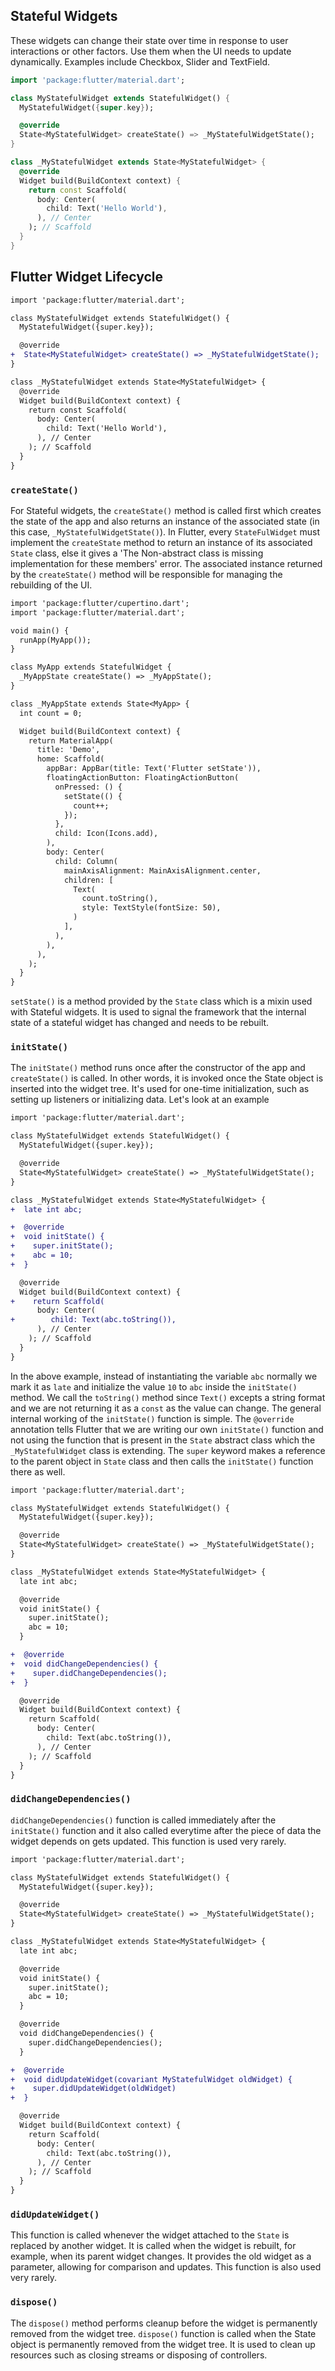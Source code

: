 ## Stateful Widgets
These widgets can change their state over time in response to user interactions or other factors. Use them when the UI needs to update dynamically. Examples include Checkbox, Slider and TextField.
```dart
import 'package:flutter/material.dart';

class MyStatefulWidget extends StatefulWidget() {
  MyStatefulWidget({super.key});

  @override
  State<MyStatefulWidget> createState() => _MyStatefulWidgetState();
}

class _MyStatefulWidget extends State<MyStatefulWidget> {
  @override
  Widget build(BuildContext context) {
    return const Scaffold(
      body: Center(
        child: Text('Hello World'),
      ), // Center
    ); // Scaffold
  }
}
```
## Flutter Widget Lifecycle
```diff
import 'package:flutter/material.dart';

class MyStatefulWidget extends StatefulWidget() {
  MyStatefulWidget({super.key});

  @override
+  State<MyStatefulWidget> createState() => _MyStatefulWidgetState();
}

class _MyStatefulWidget extends State<MyStatefulWidget> {
  @override
  Widget build(BuildContext context) {
    return const Scaffold(
      body: Center(
        child: Text('Hello World'),
      ), // Center
    ); // Scaffold
  }
}
```
### `createState()`
For Stateful widgets, the `createState()` method is called first which creates the state of the app and also returns an instance of the associated state (in this case, `_MyStatefulWidgetState()`). In Flutter, every `StateFulWidget` must implement the `createState` method to return an instance of its associated `State` class, else it gives a 'The Non-abstract class is missing implementation for these members' error. The associated instance returned by the `createState()` method will be responsible for managing the rebuilding of the UI.
```diff
import 'package:flutter/cupertino.dart';
import 'package:flutter/material.dart';

void main() {
  runApp(MyApp());
}

class MyApp extends StatefulWidget {
  _MyAppState createState() => _MyAppState();
}

class _MyAppState extends State<MyApp> {
  int count = 0;

  Widget build(BuildContext context) {
    return MaterialApp(
      title: 'Demo',
      home: Scaffold(
        appBar: AppBar(title: Text('Flutter setState')),
        floatingActionButton: FloatingActionButton(
          onPressed: () {
            setState(() {
              count++;
            });
          },
          child: Icon(Icons.add),
        ),
        body: Center(
          child: Column(
            mainAxisAlignment: MainAxisAlignment.center,
            children: [
              Text(
                count.toString(),
                style: TextStyle(fontSize: 50),
              )
            ],
          ),
        ),
      ),
    );
  }
}
```
`setState()` is a method provided by the `State` class which is a mixin used with Stateful widgets. It is used to signal the framework that the internal state of a stateful widget has changed and needs to be rebuilt.

### `initState()`
The `initState()` method runs once after the constructor of the app and `createState()` is called. In other words, it is invoked once the State object is inserted into the widget tree. It's used for one-time initialization, such as setting up listeners or initializing data. Let's look at an example
```diff
import 'package:flutter/material.dart';

class MyStatefulWidget extends StatefulWidget() {
  MyStatefulWidget({super.key});

  @override
  State<MyStatefulWidget> createState() => _MyStatefulWidgetState();
}

class _MyStatefulWidget extends State<MyStatefulWidget> {
+  late int abc;

+  @override
+  void initState() {
+    super.initState();
+    abc = 10;
+  }

  @override
  Widget build(BuildContext context) {
+    return Scaffold(
      body: Center(
+        child: Text(abc.toString()),
      ), // Center
    ); // Scaffold
  }
}
```
In the above example, instead of instantiating the variable `abc` normally we mark it as `late` and initialize the value `10` to `abc` inside the `initState()` method. We call the `toString()` method since `Text()` excepts a string format and we are not returning it as a `const` as the value can change.
The general internal working of the `initState()` function is simple. The `@override` annotation tells Flutter that we are writing our own `initState()` function and not using the function that is present in the `State` abstract class which the `_MyStatefulWidget` class is extending.
The `super` keyword makes a reference to the parent object in `State` class and then calls the `initState()` function there as well.
```diff
import 'package:flutter/material.dart';

class MyStatefulWidget extends StatefulWidget() {
  MyStatefulWidget({super.key});

  @override
  State<MyStatefulWidget> createState() => _MyStatefulWidgetState();
}

class _MyStatefulWidget extends State<MyStatefulWidget> {
  late int abc;

  @override
  void initState() {
    super.initState();
    abc = 10;
  }

+  @override
+  void didChangeDependencies() {
+    super.didChangeDependencies();
+  }

  @override
  Widget build(BuildContext context) {
    return Scaffold(
      body: Center(
        child: Text(abc.toString()),
      ), // Center
    ); // Scaffold
  }
}
```
### `didChangeDependencies()`
`didChangeDependencies()` function is called immediately after the `initState()` function and it also called everytime after the piece of data the widget depends on gets updated.
This function is used very rarely.
```diff
import 'package:flutter/material.dart';

class MyStatefulWidget extends StatefulWidget() {
  MyStatefulWidget({super.key});

  @override
  State<MyStatefulWidget> createState() => _MyStatefulWidgetState();
}

class _MyStatefulWidget extends State<MyStatefulWidget> {
  late int abc;

  @override
  void initState() {
    super.initState();
    abc = 10;
  }

  @override
  void didChangeDependencies() {
    super.didChangeDependencies();
  }

+  @override
+  void didUpdateWidget(covariant MyStatefulWidget oldWidget) {
+    super.didUpdateWidget(oldWidget)
+  }

  @override
  Widget build(BuildContext context) {
    return Scaffold(
      body: Center(
        child: Text(abc.toString()),
      ), // Center
    ); // Scaffold
  }
}
```
### `didUpdateWidget()`
This function is called whenever the widget attached to the `State` is replaced by another widget. It is called when the widget is rebuilt, for example, when its parent widget changes. It provides the old widget as a parameter, allowing for comparison and updates.
This function is also used very rarely.
### `dispose()`
The `dispose()` method performs cleanup before the widget is permanently removed from the widget tree. `dispose()` function is called when the State object is permanently removed from the widget tree. It is used to clean up resources such as closing streams or disposing of controllers.
